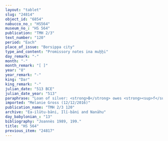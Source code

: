 ```yaml
---
layout: "tablet"
slug: "24814"
object_id: "6854"
nabucco_no_: "HS564"
museum_no_: "HS 564"
publication: "TMH 2/3"
text_number: "120"
period: "Each"
place_of_issue: "Borsippa city"
type_and_content: "Promissory notes ina muẖẖi"
day_remark: "-"
month: "-"
month_remark: "[ ]"
year: "8"
year_remark: "-"
king: "Dar"
king_remark: "-"
julian_date: "513 BCE"
julian_date_year: "513"
paraphrase: "Loan of silver: <strong>B</strong> owes <strong><sup>f</sup>A</strong> 4 shekels of white scrap silver (<em>kaspu</em> <em>peṣ&ucirc;</em> <em>nuhhutu</em>) by 1/8 alloy (<em>bitqu</em>) per shekel, without interest (<em>qaqqadu</em>). <strong>B</strong> swears (<em>tam&ucirc;</em>) to <strong><sup>f</sup>A</strong> by Bēl, Nab&ucirc; and the king of Babylon that he will pay the silver on the 21<sup>st</sup> of Abu (V). 2 witnesses and the scribe.<br /> &nbsp;<br /> <strong><sup>f</sup></strong><strong>A</strong> = <sup>f</sup>Bēlilītu/Bēl-ēre&scaron;//(Ea-)ilūtu-bāni; <strong>B</strong> = Mu&scaron;ēzib-Bēl/Zēr-Bābili//(Ea-)ilūtu-bāni; Scribe = Nab&ucirc;-zēru-iqī&scaron;a/[&hellip;]//&Scaron;arid<br /> &nbsp;"
imported: "Melanie Gross (12/12/2016)"
publication_name: "TMH 2/3 120"
archive: "Ea-ilūtu-bāni, Ilī-bāni and Nanāhu"
day_babylonian_: "13"
bibliography: "Joannès 1989, 199."
title: "HS 564"
previous_item: "24817"
---
```

